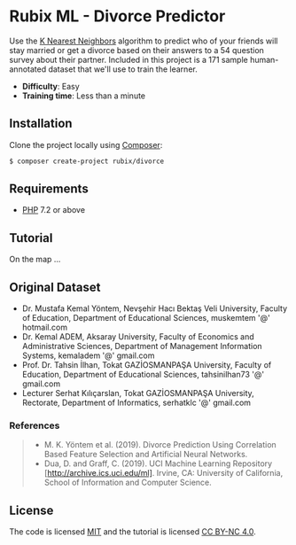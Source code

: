 # Rubix ML - Divorce Predictor
Use the [K Nearest Neighbors](https://docs.rubixml.com/en/latest/classifiers/k-nearest-neighbors.html) algorithm to predict who of your friends will stay married or get a divorce based on their answers to a 54 question survey about their partner. Included in this project is a 171 sample human-annotated dataset that we'll use to train the learner.

- **Difficulty**: Easy
- **Training time**: Less than a minute

## Installation
Clone the project locally using [Composer](https://getcomposer.org/):
```sh
$ composer create-project rubix/divorce
```

## Requirements
- [PHP](https://php.net) 7.2 or above

## Tutorial

On the map ...

## Original Dataset
- Dr. Mustafa Kemal Yöntem, Nevşehir Hacı Bektaş Veli University, Faculty of Education, Department of Educational Sciences, muskemtem '@' hotmail.com
- Dr. Kemal ADEM, Aksaray University, Faculty of Economics and Administrative Sciences, Department of Management Information Systems, kemaladem '@' gmail.com
- Prof. Dr. Tahsin İlhan, Tokat GAZİOSMANPAŞA University, Faculty of Education, Department of Educational Sciences, tahsinilhan73 '@' gmail.com
- Lecturer Serhat Kılıçarslan, Tokat GAZİOSMANPAŞA University, Rectorate, Department of Informatics, serhatklc '@' gmail.com

### References
>- M. K. Yöntem et al. (2019). Divorce Prediction Using Correlation Based Feature Selection and Artificial Neural Networks.
>- Dua, D. and Graff, C. (2019). UCI Machine Learning Repository [http://archive.ics.uci.edu/ml]. Irvine, CA: University of California, School of Information and Computer Science.

## License
The code is licensed [MIT](LICENSE.md) and the tutorial is licensed [CC BY-NC 4.0](https://creativecommons.org/licenses/by-nc/4.0/).
